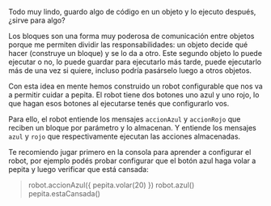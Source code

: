 Todo muy lindo, guardo algo de código en un objeto y lo ejecuto después, ¿sirve para algo?

Los bloques son una forma muy poderosa de comunicación entre objetos porque me permiten dividir las responsabilidades: un objeto decide qué hacer (construye un bloque) y se lo da a otro. Este segundo objeto lo puede ejecutar o no, lo puede guardar para ejecutarlo más tarde, puede ejecutarlo más de una vez si quiere, incluso podría pasárselo luego a otros objetos.

Con esta idea en mente hemos construido un robot configurable que nos va a permitir cuidar a pepita. El robot tiene dos botones uno azul y uno rojo, lo que hagan esos botones al ejecutarse tenés que configurarlo vos. 

Para ello, el robot entiende los mensajes `accionAzul` y `accionRojo` que reciben un bloque por parámetro y lo almacenan. Y entiende los mensajes `azul` y `rojo` que respectivamente ejecutan las acciones almacenadas.

Te recomiendo jugar primero en la consola para aprender a configurar el robot, por ejemplo podés probar configurar que el botón azul haga volar a pepita y luego verificar que está cansada:

> robot.accionAzul({ pepita.volar(20) })
> robot.azul()
> pepita.estaCansada()

